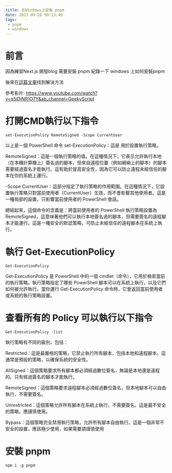 ```yaml
---
title: 在Windows上安裝 pnpm
date: 2023-09-26 09:13:46
tags: 
 - pnpm 
 - windows
---
```


# 前言

因為練習Next.js 開發blog 需要安裝 pnpm 紀錄一下 windows 上如何安裝pnpm 

後來在[這篇文章](https://stackoverflow.com/questions/75365692/how-to-install-pnpm-on-windows)找到解決方法

參考影片: https://www.youtube.com/watch?v=q5iDjNR1O7Y&ab_channel=GeekyScript

# 打開CMD執行以下指令

```
set-ExecutionPolicy RemoteSigned -Scope CurrentUser
```
以上是一個 PowerShell 命令
set-ExecutionPolicy：這是 用於設置執行策略。

RemoteSigned：這是一個執行策略的值。在這種情況下，它表示允許執行本地（在本機計算機上）簽名過的腳本，但來自遠程位置（例如網絡上的腳本）的腳本需要經過簽名才能執行。這有助於提高安全性，因為它可以防止遠程未經信任的腳本在你的系統上運行。

-Scope CurrentUser：這部分指定了執行策略的作用範圍。在這種情況下，它設置執行策略只對當前使用者（CurrentUser）生效，而不會影響其他使用者。這是一種局部的設置，只影響當前使用者的 PowerShell 會話。

總結起來，這個命令的含義是：將當前使用者的 PowerShell 執行策略設置為 RemoteSigned，這意味著他們可以執行本地簽名過的腳本，但需要簽名的遠程腳本才能運行。這是一種安全的默認策略，可防止未經信任的遠程腳本在系統上執行。
# 執行 Get-ExecutionPolicy
```
Get-ExecutionPolicy
```

Get-ExecutionPolicy 是 PowerShell 中的一個 cmdlet（命令），它用於檢索當前的執行策略。執行策略指定了哪些 PowerShell 腳本可以在系統上執行，以及它們如何被允許執行。當你運行 Get-ExecutionPolicy 命令時，它會返回當前使用者或系統的執行策略設置。


# 查看所有的 Policy 可以執行以下指令
```
Get-ExecutionPolicy -list
```


執行策略有不同的級別，包括：

Restricted：這是最嚴格的策略，它禁止執行所有腳本，包括本地和遠程腳本。這通常是預設的策略，以確保系統的安全性。

AllSigned：這個策略要求所有腳本都必須經過數位簽名，無論是本地還是遠程的。只有經過簽名的腳本才能執行。

RemoteSigned：這個策略要求遠程腳本必須經過數位簽名，但本地腳本可以自由執行，不需要簽名。

Unrestricted：這個策略允許所有腳本在系統上執行，不需要簽名。這是最不安全的策略，應謹慎使用。

Bypass：這個策略完全禁用執行策略，允許所有腳本自由執行。這是一個非常不安全的設置，應該極少使用，如果需要請謹慎使用


#  安裝 pnpm
```
npm i -g pnpm
```